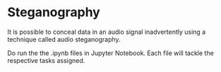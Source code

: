 # Steganography
 
It is possible to conceal data in an audio signal inadvertently using a technique called audio steganography.

Do run the the .ipynb files in Jupyter Notebook.
Each file will tackle the respective tasks assigned. 

